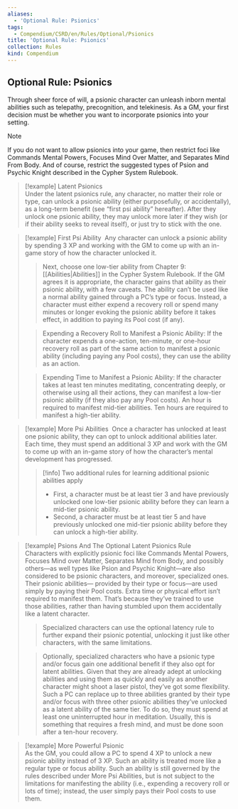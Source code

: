 ```yaml
---
aliases:
  - 'Optional Rule: Psionics'
tags:
  - Compendium/CSRD/en/Rules/Optional/Psionics
title: 'Optional Rule: Psionics'
collection: Rules
kind: Compendium
---
```

## Optional Rule: Psionics

Through sheer force of will, a psionic character can unleash inborn mental abilities such as telepathy, precognition, and telekinesis. As a GM, your first decision must be whether you want to incorporate psionics into your setting.  
>[!note]  
>If you do not want to allow psionics into your game, then restrict foci like Commands Mental Powers, Focuses Mind Over Matter, and Separates Mind From Body. And of course, restrict the suggested types of Psion and Psychic Knight described in the Cypher System Rulebook.

> [!example] Latent Psionics  
> Under the latent psionics rule, any character, no matter their role or type, can unlock a psionic ability (either purposefully, or accidentally), as a long-term benefit (see “first psi ability” hereafter). After they unlock one psionic ability, they may unlock more later if they wish (or if their ability seeks to reveal itself), or just try to stick with the one.

> [!example] First Psi Ability  
> Any character can unlock a psionic ability by spending 3 XP and working with the GM to come up with an in-game story of how the character unlocked it.   
> 
> > Next, choose one low-tier ability from Chapter 9: [[Abilities|Abilities]] in the Cypher System Rulebook. If the GM agrees it is appropriate, the character gains that ability as their psionic ability, with a few caveats. The ability can’t be used like a normal ability gained through a PC’s type or focus. Instead, a character must either expend a recovery roll or spend many minutes or longer evoking the psionic ability before it takes effect, in addition to paying its Pool cost (if any).	 
>  
>>  Expending a Recovery Roll to Manifest a Psionic Ability: If the character expends a one-action, ten-minute, or one-hour recovery roll as part of the same action to manifest a psionic ability (including paying any Pool costs), they can use the ability as an action. 
>  
>>  Expending Time to Manifest a Psionic Ability: If the character takes at least ten minutes meditating, concentrating deeply, or otherwise using all their actions, they can manifest a low-tier psionic ability (if they also pay any Pool costs). An hour is required to manifest mid-tier abilities. Ten hours are required to manifest a high-tier ability.

> [!example] More Psi Abilities  
> Once a character has unlocked at least one psionic ability, they can opt to unlock additional abilities later. Each time, they must spend an additional 3 XP and work with the GM to come up with an in-game story of how the character’s mental development has progressed.   
> 
> >[!info] Two additional rules for learning additional psionic abilities apply  
> > - First, a character must be at least tier 3 and have previously unlocked one low-tier psionic ability before they can learn a mid-tier psionic ability.   
> > - Second, a character must be at least tier 5 and have previously unlocked one mid-tier psionic ability before they can unlock a high-tier ability.

> [!example] Psions And The Optional Latent Psionics Rule  
> Characters with explicitly psionic foci like Commands Mental Powers, Focuses Mind over Matter, Separates Mind from Body, and possibly others—as well types like Psion and Psychic Knight—are also considered to be psionic characters, and moreover, specialized ones. Their psionic abilities— provided by their type or focus—are used simply by paying their Pool costs. Extra time or physical effort isn’t required to manifest them. That’s because they’ve trained to use those abilities, rather than having stumbled upon them accidentally like a latent character.   
> >Specialized characters can use the optional latency rule to further expand their psionic potential, unlocking it just like other characters, with the same limitations.  
>
> >Optionally, specialized characters who have a psionic type and/or focus gain one additional benefit if they also opt for latent abilities. Given that they are already adept at unlocking abilities and using them as quickly and easily as another character might shoot a laser pistol, they’ve got some flexibility. Such a PC can replace up to three abilities granted by their type and/or focus with three other psionic abilities they’ve unlocked as a latent ability of the same tier. To do so, they must spend at least one uninterrupted hour in meditation. Usually, this is something that requires a fresh mind, and must be done soon after a ten-hour recovery. 

> [!example] More Powerful Psionic  
> As the GM, you could allow a PC to spend 4 XP to unlock a new psionic ability instead of 3 XP. Such an ability is treated more like a regular type or focus ability. Such an ability is still governed by the rules described under More Psi Abilities, but is not subject to the limitations for manifesting the ability (i.e., expending a recovery roll or lots of time); instead, the user simply pays their Pool costs to use them.